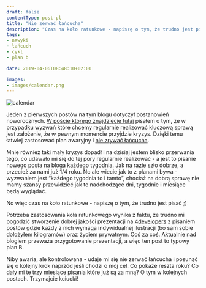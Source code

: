 ```yaml
---
draft: false
contentType: post-pl
title: "Nie zerwać łańcucha"
description: "Czas na koło ratunkowe - napiszę o tym, że trudno jest pisać."
tags: 
- nawyki
- łańcuch
- cykl
- plan b

date: 2019-04-06T08:48:10+02:00

images:
- images/calendar.png
---
```


![calendar](/images/calendar.png)

Jeden z pierwszych postów na tym blogu dotyczył postanowień noworocznych. [W poście którego znajdziecie tutaj](https://smyrdek.com/posts/wszystko-na-raz/) pisałem o tym, że w przypadku wyzwań które chcemy regularnie realizować kluczową sprawą jest założenie, że w pewnym momencie przyjdzie kryzys. Dzięki temu łatwiej zastosować plan awaryjny i [nie zrywać łańcucha](https://lifehacker.com/jerry-seinfelds-productivity-secret-281626).

Mnie również taki mały kryzys dopadł i na dzisiaj jestem blisko przerwania tego, co udawało mi się do tej pory regularnie realizować - a jest to pisanie nowego posta na bloga każdego tygodnia. Jak na razie szło dobrze, a przecież za nami już 1/4 roku. No ale wiecie jak to z planami bywa - wyzwaniem jest “każdego tygodnia to i tamto”, chociaż na dobrą sprawę nie mamy szansy przewidzieć jak te nadchodzące dni, tygodnie i miesiące będą wyglądać.

No więc czas na koło ratunkowe - napiszę o tym, że trudno jest pisać ;)

Potrzeba zastosowania koła ratunkowego wynika z faktu, że trudno mi pogodzić stworzenie dobrej jakości prezentacji na [4developers](https://4developers.org.pl/) z pisaniem postów gdzie każdy z nich wymaga indywidualnej ilustracji (bo sam sobie dołożyłem kilogramów) oraz życiem prywatnym. Coś za coś. Aktualnie nad blogiem przeważa przygotowanie prezentacji, a więc ten post to typowy plan B.

Niby awaria, ale kontrolowana - udaje mi się nie zerwać łańcucha i posunąć się o kolejny krok naprzód jeśli chodzi o mój cel. Co pokaże reszta roku? Co dały mi te trzy miesiące pisania które już są za mną? O tym w kolejnych postach. Trzymajcie kciucki!
